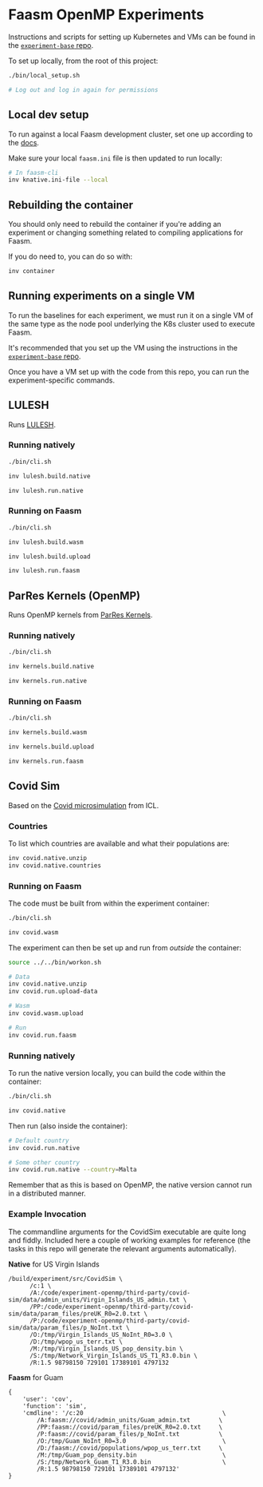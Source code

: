 # Faasm OpenMP Experiments

Instructions and scripts for setting up Kubernetes and VMs can be found in the
[`experiment-base` repo](https://github.com/faasm/experiment-base).

To set up locally, from the root of this project:

```bash
./bin/local_setup.sh

# Log out and log in again for permissions
```

## Local dev setup

To run against a local Faasm development cluster, set one up according to the
[docs](https://faasm.readthedocs.io/en/latest/source/development.html).

Make sure your local `faasm.ini` file is then updated to run locally:

```bash
# In faasm-cli
inv knative.ini-file --local
```

## Rebuilding the container

You should only need to rebuild the container if you're adding an experiment or
changing something related to compiling applications for Faasm.

If you do need to, you can do so with:

```bash
inv container
```

## Running experiments on a single VM

To run the baselines for each experiment, we must run it on a single VM of the
same type as the node pool underlying the K8s cluster used to execute Faasm.

It's recommended that you set up the VM using the instructions in the
[`experiment-base` repo](https://github.com/faasm/experiment-base).

Once you have a VM set up with the code from this repo, you can run the
experiment-specific commands.

## LULESH

Runs [LULESH](https://github.com/LLNL/LULESH).

### Running natively

```bash
./bin/cli.sh

inv lulesh.build.native

inv lulesh.run.native
```

### Running on Faasm

```bash
./bin/cli.sh

inv lulesh.build.wasm

inv lulesh.build.upload

inv lulesh.run.faasm
```

## ParRes Kernels (OpenMP)

Runs OpenMP kernels from [ParRes Kernels](https://github.com/ParRes/Kernels).

### Running natively

```bash
./bin/cli.sh

inv kernels.build.native

inv kernels.run.native
```

### Running on Faasm

```bash
./bin/cli.sh

inv kernels.build.wasm

inv kernels.build.upload

inv kernels.run.faasm
```

## Covid Sim

Based on the [Covid microsimulation](https://github.com/mrc-ide/covid-sim) from
ICL.

### Countries

To list which countries are available and what their populations are:

```bash
inv covid.native.unzip
inv covid.native.countries
```

### Running on Faasm

The code must be built from within the experiment container:

```bash
./bin/cli.sh

inv covid.wasm
```

The experiment can then be set up and run from _outside_ the container:

```bash
source ../../bin/workon.sh

# Data
inv covid.native.unzip
inv covid.run.upload-data

# Wasm
inv covid.wasm.upload

# Run
inv covid.run.faasm
```

### Running natively

To run the native version locally, you can build the code within the container:

```bash
./bin/cli.sh

inv covid.native
```

Then run (also inside the container):

```bash
# Default country
inv covid.run.native

# Some other country
inv covid.run.native --country=Malta
```

Remember that as this is based on OpenMP, the native version cannot run in a
distributed manner.

### Example Invocation

The commandline arguments for the CovidSim executable are quite long and fiddly.
Included here a couple of working examples for reference (the tasks in this repo
will generate the relevant arguments automatically).

**Native** for US Virgin Islands

```
/build/experiment/src/CovidSim \
      /c:1 \
      /A:/code/experiment-openmp/third-party/covid-sim/data/admin_units/Virgin_Islands_US_admin.txt \
      /PP:/code/experiment-openmp/third-party/covid-sim/data/param_files/preUK_R0=2.0.txt \
      /P:/code/experiment-openmp/third-party/covid-sim/data/param_files/p_NoInt.txt \
      /O:/tmp/Virgin_Islands_US_NoInt_R0=3.0 \
      /D:/tmp/wpop_us_terr.txt \
      /M:/tmp/Virgin_Islands_US_pop_density.bin \
      /S:/tmp/Network_Virgin_Islands_US_T1_R3.0.bin \
      /R:1.5 98798150 729101 17389101 4797132
```

**Faasm** for Guam

```
{
    'user': 'cov',
    'function': 'sim',
    'cmdline': '/c:20                                       \
        /A:faasm://covid/admin_units/Guam_admin.txt        \
        /PP:faasm://covid/param_files/preUK_R0=2.0.txt     \
        /P:faasm://covid/param_files/p_NoInt.txt           \
        /O:/tmp/Guam_NoInt_R0=3.0                           \
        /D:/faasm://covid/populations/wpop_us_terr.txt     \
        /M:/tmp/Guam_pop_density.bin                        \
        /S:/tmp/Network_Guam_T1_R3.0.bin                    \
        /R:1.5 98798150 729101 17389101 4797132'
}
```
